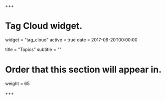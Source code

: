 +++
# Tag Cloud widget.
widget = "tag_cloud"
active = true
date = 2017-09-20T00:00:00

title = "Topics"
subtitle = ""

# Order that this section will appear in.
weight = 65

+++

